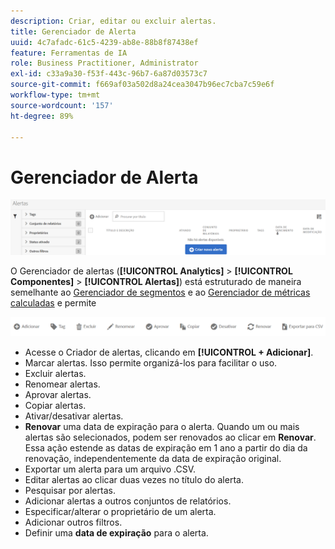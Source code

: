 ```yaml
---
description: Criar, editar ou excluir alertas.
title: Gerenciador de Alerta
uuid: 4c7afadc-61c5-4239-ab8e-88b8f87438ef
feature: Ferramentas de IA
role: Business Practitioner, Administrator
exl-id: c33a9a30-f53f-443c-96b7-6a87d03573c7
source-git-commit: f669af03a502d8a24cea3047b96ec7cba7c59e6f
workflow-type: tm+mt
source-wordcount: '157'
ht-degree: 89%

---
```


# Gerenciador de Alerta

![](assets/alert-manager.png)

O Gerenciador de alertas (**[!UICONTROL Analytics]** > **[!UICONTROL Componentes]** > **[!UICONTROL Alertas]**) está estruturado de maneira semelhante ao [Gerenciador de segmentos](https://experienceleague.adobe.com/docs/analytics/components/segmentation/segmentation-workflow/seg-manage.html) e ao [Gerenciador de métricas calculadas](https://experienceleague.adobe.com/docs/analytics/components/calculated-metrics/calcmetric-workflow/cm-manager.html) e permite

![](assets/alert-manager-tasks.png)

* Acesse o Criador de alertas, clicando em **[!UICONTROL + Adicionar]**.
* Marcar alertas. Isso permite organizá-los para facilitar o uso.
* Excluir alertas.
* Renomear alertas.
* Aprovar alertas.
* Copiar alertas.
* Ativar/desativar alertas.
* **Renovar** uma data de expiração para o alerta. Quando um ou mais alertas são selecionados, podem ser renovados ao clicar em **Renovar**. Essa ação estende as datas de expiração em 1 ano a partir do dia da renovação, independentemente da data de expiração original.
* Exportar um alerta para um arquivo .CSV.
* Editar alertas ao clicar duas vezes no título do alerta.
* Pesquisar por alertas.
* Adicionar alertas a outros conjuntos de relatórios.
* Especificar/alterar o proprietário de um alerta.
* Adicionar outros filtros.
* Definir uma **data de expiração** para o alerta.
